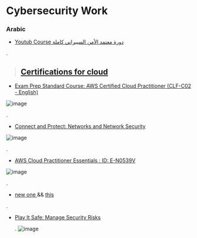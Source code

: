 # Cybersecurity Work



### Arabic



- [Youtub Course  دورة معتمد الأمن السيبراني كاملة](https://www.youtube.com/watch?v=WiYuS9ft78I)

.
> ## [Certifications for cloud ](https://explore.skillbuilder.aws/learn/mycourses)


- [Exam Prep Standard Course: AWS Certified Cloud Practitioner (CLF-C02 - English)](https://explore.skillbuilder.aws/learn/course/16434/play/93574/course-feedback)

![image](https://github.com/nancyalaswad90/Cyber-security-Work/assets/36210723/e2a3a476-1d23-411e-8623-e43d0ea4b016)




.

- [Connect and Protect: Networks and Network Security](https://www.coursera.org/account/accomplishments/verify/H6WVVQ7DDU7H)


![image](https://github.com/nancyalaswad90/Cyber-security-Work/assets/36210723/a759003e-dcb0-4af4-96f0-a7bd3ec7b18a)

.




- [AWS Cloud Practitioner Essentials  : ID: E-N0539V](https://explore.skillbuilder.aws/learn/course/134/play/66483/what-to-do-next)


![image](https://github.com/nancyalaswad90/Cyber-security-Work/assets/36210723/5c30c279-2590-4efe-9483-4cb1414f0daf)


.
 

- [new one ](https://explore.skillbuilder.aws/learn/course/156/play/80055/job-roles-in-the-cloud;lp=82) && [ this](https://explore.skillbuilder.aws/learn/course/134/play/99519/aws-cloud-practitioner-essentials)

.
- [Play It Safe: Manage Security Risks](https://www.coursera.org/account/accomplishments/verify/PJXQSZBPKVAJ)

  .
![image](https://github.com/nancyalaswad90/Cyber-security-Work/assets/36210723/d26995b2-8efb-4efb-af6c-ba97838d5760)
